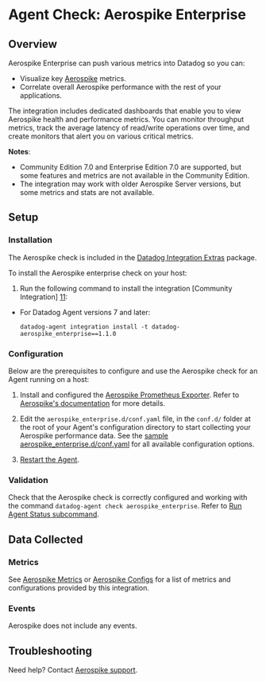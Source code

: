 # Agent Check: Aerospike Enterprise

## Overview

Aerospike Enterprise can push various metrics into Datadog so you can:

- Visualize key [Aerospike][1] metrics.
- Correlate overall Aerospike performance with the rest of your applications.

The integration includes dedicated dashboards that enable you to view Aerospike health and performance metrics. You can monitor throughput metrics, track the average latency of read/write operations over time, and create monitors that alert you on various critical metrics.

**Notes**:
- Community Edition 7.0 and Enterprise Edition 7.0 are supported, but some features and metrics are not available in the Community Edition.
- The integration may work with older Aerospike Server versions, but some metrics and stats are not available.

## Setup

### Installation

The Aerospike check is included in the [Datadog Integration Extras][2] package.

To install the Aerospike enterprise check on your host:

1. Run the following command to install the integration [Community Integration] [11]:

- For Datadog Agent versions 7 and later:
   ```shell
   datadog-agent integration install -t datadog-aerospike_enterprise==1.1.0
   ```

### Configuration

Below are the prerequisites to configure and use the Aerospike check for an Agent running on a host:

1. Install and configured the [Aerospike Prometheus Exporter][9]. Refer to [Aerospike's documentation][10] for more details.

2. Edit the `aerospike_enterprise.d/conf.yaml` file, in the `conf.d/` folder at the root of your Agent's configuration directory to start collecting your Aerospike performance data. See the [sample aerospike_enterprise.d/conf.yaml][3] for all available configuration options.

3. [Restart the Agent][4].

### Validation

Check that the Aerospike check is correctly configured and working with the command
`datadog-agent check aerospike_enterprise`. Refer to [Run Agent Status subcommand][5].

## Data Collected

### Metrics

See [Aerospike Metrics][7] or [Aerospike Configs][8] for a list of metrics and configurations provided by this integration.

### Events

Aerospike does not include any events.

## Troubleshooting

Need help? Contact [Aerospike support][1].

[1]: https://aerospike.com
[2]: https://github.com/aerospike/datadog-integrations-extras/
[3]: https://github.com/DataDog/integrations-extras/blob/master/aerospike_enterprise/datadog_checks/aerospike_enterprise/data/conf.yaml.example
[4]: https://docs.datadoghq.com/agent/guide/agent-commands/#start-stop-and-restart-the-agent
[5]: https://docs.datadoghq.com/agent/guide/agent-commands/#agent-status-and-information
[6]: https://github.com/DataDog/integrations-extras/blob/master/aerospike/metadata.csv
[7]: https://aerospike.com/docs/database/reference/metrics
[8]: https://aerospike.com/docs/database/reference/config
[9]: https://github.com/aerospike/aerospike-prometheus-exporter
[10]: https://aerospike.com/docs/database/observe/monitor/components/
[11]: https://docs.datadoghq.com/agent/guide/use-community-integrations/
